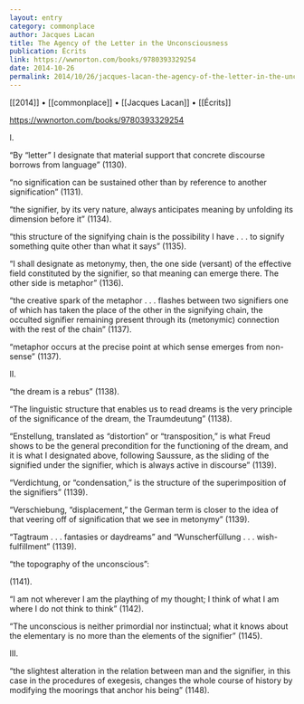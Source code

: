 ```yaml
---
layout: entry
category: commonplace
author: Jacques Lacan
title: The Agency of the Letter in the Unconsciousness
publication: Écrits
link: https://wwnorton.com/books/9780393329254
date: 2014-10-26
permalink: 2014/10/26/jacques-lacan-the-agency-of-the-letter-in-the-unconscious
---
```


[[2014]] • [[commonplace]] • [[Jacques Lacan]] • [[Écrits]]

https://wwnorton.com/books/9780393329254

I.

“By “letter” I designate that material support that concrete discourse borrows from language” (1130). 

“no signification can be sustained other than by reference to another signification” (1131).

“the signifier, by its very nature, always anticipates meaning by unfolding its dimension before it” (1134).

“this structure of the signifying chain is the possibility I have . . . to signify something quite other than what it says” (1135).

“I shall designate as metonymy, then, the one side (versant) of the effective field constituted by the signifier, so that meaning can emerge there. The other side is metaphor” (1136).

“the creative spark of the metaphor . . . flashes between two signifiers one of which has taken the place of the other in the signifying chain, the occulted signifier remaining present through its (metonymic) connection with the rest of the chain” (1137).

“metaphor occurs at the precise point at which sense emerges from non-sense” (1137).


II.

“the dream is a rebus” (1138).

“The linguistic structure that enables us to read dreams is the very principle of the significance of the dream, the Traumdeutung” (1138).

“Enstellung, translated as “distortion” or “transposition,” is what Freud shows to be the general precondition for the functioning of the dream, and it is what I designated above, following Saussure, as the sliding of the signified under the signifier, which is always active in discourse” (1139).

“Verdichtung, or “condensation,” is the structure of the superimposition of the signifiers” (1139).

“Verschiebung, “displacement,” the German term is closer to the idea of that veering off of signification that we see in metonymy” (1139).

“Tagtraum . . . fantasies or daydreams” and “Wunscherfüllung . . . wish-fulfillment” (1139).

“the topography of the unconscious”: 

(1141).

“I am not wherever I am the plaything of my thought; I think of what I am where I do not think to think” (1142).

“The unconscious is neither primordial nor instinctual; what it knows about the elementary is no more than the elements of the signifier” (1145).


III.

“the slightest alteration in the relation between man and the signifier, in this case in the procedures of exegesis, changes the whole course of history by modifying the moorings that anchor his being” (1148).

